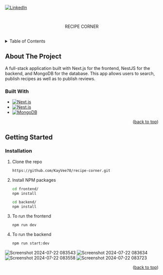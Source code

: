 <a name="readme-top"></a>
[![LinkedIn][linkedin-shield]][linkedin-url]

<!-- PROJECT LOGO -->
<br />
<div align="center">
  <p align="center">
   RECIPE CORNER
    <br />
    <br />
  </p>
</div>

<!-- TABLE OF CONTENTS -->
<details>
  <summary>Table of Contents</summary>
  <ol>
    <li>
      <a href="#about-the-project">About The Project</a>
      <ul>
        <li><a href="#built-with">Built With</a></li>
      </ul>
    </li>
    <li>
      <a href="#getting-started">Getting Started</a>
      <ul>
        <li><a href="#installation">Installation</a></li>
      </ul>
    </li>
  </ol>
</details>

<!-- ABOUT THE PROJECT -->
## About The Project

A full-stack application built with Next.js for the frontend, NestJS for the backend, and MongoDB for the database. This app allows users to search, publish recipes as well as to publish reviews.




### Built With
* [![Next.js][Next.js]][Next-url]
* [![Nest.js][Nest.js]][Nest-url]
* [![MongoDB][Mongo]][Mongo-url]




<p align="right">(<a href="#readme-top">back to top</a>)</p>


<!-- GETTING STARTED -->
## Getting Started

### Installation

1. Clone the repo
   ```sh
   https://github.com/KayVee78/recipe-corner.git
   ```
2. Install NPM packages
   ```sh
   cd frontend/
   npm install
   
   cd backend/
   npm install
   
3. To run the frontend
   ```sh
   npm run dev
   
4. To run the backend
   ```sh
   npm run start:dev
   ```

![Screenshot 2024-07-22 083543](https://github.com/user-attachments/assets/859073d9-a4f3-4181-b1b0-1886a1906390)
![Screenshot 2024-07-22 083634](https://github.com/user-attachments/assets/e313a16e-ce1f-47f4-ac2e-6b6b3848e259)
![Screenshot 2024-07-22 083558](https://github.com/user-attachments/assets/26d1e9a1-87d1-467b-93ab-e2099b232469)
![Screenshot 2024-07-22 083723](https://github.com/user-attachments/assets/5aa0aca3-ef78-47cd-815e-0d5bd73de053)

<p align="right">(<a href="#readme-top">back to top</a>)</p>


<!-- MARKDOWN LINKS & IMAGES -->
[linkedin-shield]: https://img.shields.io/badge/-LinkedIn-black.svg?style=for-the-badge&logo=linkedin&colorB=555
[linkedin-url]: https://www.linkedin.com/in/kithmi-hetti-709966219/
[Mongo]: https://img.shields.io/badge/MongoDB-4EA94B?style=for-the-badge&logo=mongodb&logoColor=white
[Mongo-url]: https://www.mongodb.com/
[Nest.js]: https://img.shields.io/badge/nest.js-E0234E?style=for-the-badge&logo=nestjs&logoColor=white
[Nest-url]: https://docs.nestjs.com/
[Next.js]: https://img.shields.io/badge/next.js-000000?style=for-the-badge&logo=nextdotjs&logoColor=white
[Next-url]: https://nextjs.org/


